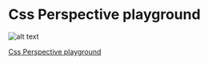 ﻿# Css Perspective playground
 
![alt text](https://photos.app.goo.gl/p3HVfvnJKnxAHn8f6)


[Css Perspective playground](https://link-url-here.org)
